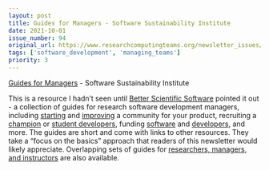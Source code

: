 ```yaml
---
layout: post
title: Guides for Managers - Software Sustainability Institute
date: 2021-10-01
issue_number: 94
original_url: https://www.researchcomputingteams.org/newsletter_issues/0094
tags: ['software_development', 'managing_teams']
priority: 3
---
```


<!-- markdownlint-disable MD033 -->
<!-- markdownlint-disable MD041 -->
<!-- markdownlint-disable MD049 -->

[Guides for Managers](https://www.software.ac.uk/resources/guides/guides-managers) - Software Sustainability Institute

This is a resource I hadn’t seen until [Better Scientific Software](https://bssw.io) pointed it out - a collection of guides for research software development managers, including [starting](https://www.software.ac.uk/resources/guides/starting-community-taking-your-software-world) and [improving](https://www.software.ac.uk/resources/guides/building-better-community) a community for your product, recruiting a [champion](http://software.ac.uk/resources/guides/recruiting-champions-your-project) or [student developers](http://software.ac.uk/resources/guides/recruiting-champions-your-project), funding [software](https://www.software.ac.uk/how-fund-research-software-development) and [developers](https://www.software.ac.uk/resources/guides-everything/how-write-case-funding-software-developer), and more.  The guides are short and come with links to other resources.  They take a “focus on the basics” approach that readers of this newsletter would likely appreciate.  Overlapping sets of guides for [researchers, managers, and instructors](https://www.software.ac.uk/resources/guides) are also available.